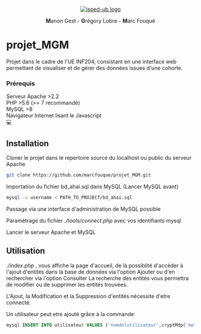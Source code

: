 <p align="center">
  <a href="http://www.isped.u-bordeaux.fr/" target="_blank">
    <img src="http://www.isped.u-bordeaux.fr/Portals/0/ISPED-UBX_2019CJMN.jpg?ver=2019-03-27-141509-167" alt="isped-ub logo">
   </a>
</p>
<p align="center"><b>M</b>anon Gest - <b>G</b>régory Lobre - <b>M</b>arc Fouqué</p>

# projet_MGM

Projet dans le cadre de l'UE INF204,  consistant en une interface web permettant de visualiser et de gérer des données issues d'une cohorte.

### Prérequis
 Serveur Apache >2.2<br/>
 PHP >5.6 (>= 7 recommandé)<br/>
 MySQL >8<br/>
 Navigateur Internet lisant le Javascript<br/>
 💻

## Installation

Cloner le projet dans le repertoire source du localhost ou public du serveur Apache
```bash
git clone https://github.com/marcfouque/projet_MGM.git
```
Importation du fichier bd_ahai.sql dans MySQL (Lancer MySQL avant)
```bash
mysql -u username < PATH_TO_PROJECT/bd_ahai.sql
```
Passage via une interface d'administration de MySQL possible

<p>Paramétrage du fichier <i>./tools/connect.php</i> avec vos identifiants mysql</p>

<p>Lancer le serveur Apache et MySQL</p>

## Utilisation

<p><i>./index.php</i> , vous affiche la page d'accueil, de là possiblité d'accéder à l'ajout d'entités dans la base de données via l'option Ajouter ou d'en rechercher via l'option Consulter
La recherche des entités vous permettra de modifier ou de supprimer les entités trouvées.
</p><p>L'Ajout, la Modification et la Suppression d'entités nécessite d'etre connecté.</p>
<p>Un utilisateur peut etre ajouté grâce à la commande</p>

```sql
mysql INSERT INTO utilisateur VALUES ('nomdelutilisateur',cryptMdp('motdepasse'))
```
